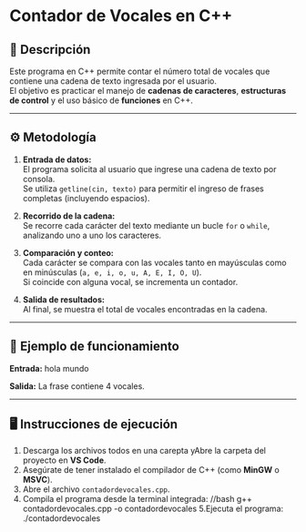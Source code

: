 # Contador de Vocales en C++

## 📘 Descripción

Este programa en C++ permite contar el número total de vocales que contiene una cadena de texto ingresada por el usuario.  
El objetivo es practicar el manejo de **cadenas de caracteres**, **estructuras de control** y el uso básico de **funciones** en C++.

---

## ⚙️ Metodología

1. **Entrada de datos:**  
   El programa solicita al usuario que ingrese una cadena de texto por consola.  
   Se utiliza `getline(cin, texto)` para permitir el ingreso de frases completas (incluyendo espacios).

2. **Recorrido de la cadena:**  
   Se recorre cada carácter del texto mediante un bucle `for` o `while`, analizando uno a uno los caracteres.

3. **Comparación y conteo:**  
   Cada carácter se compara con las vocales tanto en mayúsculas como en minúsculas (`a, e, i, o, u, A, E, I, O, U`).  
   Si coincide con alguna vocal, se incrementa un contador.

4. **Salida de resultados:**  
   Al final, se muestra el total de vocales encontradas en la cadena.

---

## 🧮 Ejemplo de funcionamiento

**Entrada:**
hola mundo 

**Salida:**
La frase contiene 4 vocales.

---

## 🖥️ Instrucciones de ejecución

1. Descarga los archivos todos en una carepta yAbre la carpeta del proyecto en **VS Code**.  
2. Asegúrate de tener instalado el compilador de C++ (como **MinGW** o **MSVC**).  
3. Abre el archivo `contadordevocales.cpp`.  
4. Compila el programa desde la terminal integrada:
   //bash 
   g++ contadordevocales.cpp -o contadordevocales
5.Ejecuta el programa: ./contadordevocales
